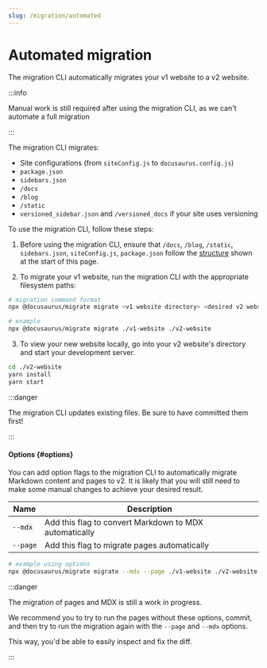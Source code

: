```yaml
---
slug: /migration/automated
---
```


# Automated migration

The migration CLI automatically migrates your v1 website to a v2 website.

:::info

Manual work is still required after using the migration CLI, as we can't automate a full migration

:::

The migration CLI migrates:

- Site configurations (from `siteConfig.js` to `docusaurus.config.js`)
- `package.json`
- `sidebars.json`
- `/docs`
- `/blog`
- `/static`
- `versioned_sidebar.json` and `/versioned_docs` if your site uses versioning

To use the migration CLI, follow these steps:

1. Before using the migration CLI, ensure that `/docs`, `/blog`, `/static`, `sidebars.json`, `siteConfig.js`, `package.json` follow the [structure](#) shown at the start of this page.

2. To migrate your v1 website, run the migration CLI with the appropriate filesystem paths:

```bash
# migration command format
npx @docusaurus/migrate migrate <v1 website directory> <desired v2 website directory>

# example
npx @docusaurus/migrate migrate ./v1-website ./v2-website
```

3. To view your new website locally, go into your v2 website's directory and start your development server.

```bash
cd ./v2-website
yarn install
yarn start
```

:::danger

The migration CLI updates existing files. Be sure to have committed them first!

:::

#### Options {#options}

You can add option flags to the migration CLI to automatically migrate Markdown content and pages to v2. It is likely that you will still need to make some manual changes to achieve your desired result.

| Name     | Description                                            |
| -------- | ------------------------------------------------------ |
| `--mdx`  | Add this flag to convert Markdown to MDX automatically |
| `--page` | Add this flag to migrate pages automatically           |

```bash
# example using options
npx @docusaurus/migrate migrate --mdx --page ./v1-website ./v2-website
```

:::danger

The migration of pages and MDX is still a work in progress.

We recommend you to try to run the pages without these options, commit, and then try to run the migration again with the `--page` and `--mdx` options.

This way, you'd be able to easily inspect and fix the diff.

:::
